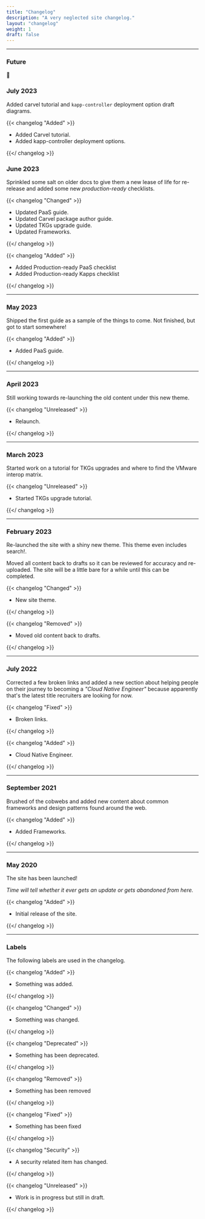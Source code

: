 ```yaml
---
title: "Changelog"
description: "A very neglected site changelog."
layout: "changelog"
weight: 1
draft: false
---
```


<hr>

### Future

🔮

### July 2023

Added carvel tutorial and `kapp-controller` deployment option draft diagrams.

{{< changelog "Added" >}}

- Added Carvel tutorial.
- Added kapp-controller deployment options.

{{</ changelog >}}

### June 2023

Sprinkled some salt on older docs to give them a new lease of life for re-release and added some new _production-ready_ checklists.

{{< changelog "Changed" >}}

- Updated PaaS guide.
- Updated Carvel package author guide.
- Updated TKGs upgrade guide.
- Updated Frameworks.

{{</ changelog >}}

{{< changelog "Added" >}}

- Added Production-ready PaaS checklist
- Added Production-ready Kapps checklist

{{</ changelog >}}

<hr>

### May 2023

Shipped the first guide as a sample of the things to come. Not finished, but got to start somewhere!

{{< changelog "Added" >}}

- Added PaaS guide.

{{</ changelog >}}

<hr>

### April 2023

Still working towards re-launching the old content under this new theme.

{{< changelog "Unreleased" >}}

- Relaunch.

{{</ changelog >}}

<hr>

### March 2023

Started work on a tutorial for TKGs upgrades and where to find the VMware interop matrix.

{{< changelog "Unreleased" >}}

- Started TKGs upgrade tutorial.

{{</ changelog >}}

<hr>

### February 2023

Re-launched the site with a shiny new theme. This theme even includes search!.

Moved all content back to drafts so it can be reviewed for accuracy and re-uploaded. The site will be a little bare for a while until this can be completed.

{{< changelog "Changed" >}}

- New site theme.

{{</ changelog >}}

{{< changelog "Removed" >}}

- Moved old content back to drafts.

{{</ changelog >}}

<hr>

### July 2022

Corrected a few broken links and added a new section about helping people on their journey to becoming a _"Cloud Native Engineer"_ because apparently that's the latest title recruiters are looking for now.

{{< changelog "Fixed" >}}

- Broken links.

{{</ changelog >}}

{{< changelog "Added" >}}

- Cloud Native Engineer.

{{</ changelog >}}

<hr>

### September 2021

Brushed of the cobwebs and added new content about common frameworks and design patterns found around the web.

{{< changelog "Added" >}}

- Added Frameworks.

{{</ changelog >}}

<hr>

### May 2020

The site has been launched! <i class="fa-solid fa-rocket"></i>

_Time will tell whether it ever gets an update or gets abandoned from here._

{{< changelog "Added" >}}

- Initial release of the site.

{{</ changelog >}}

<hr>

### Labels

The following labels are used in the changelog.

{{< changelog "Added" >}}

- Something was added.

{{</ changelog >}}

{{< changelog "Changed" >}}

- Something was changed.

{{</ changelog >}}

{{< changelog "Deprecated" >}}

- Something has been deprecated.

{{</ changelog >}}

{{< changelog "Removed" >}}

- Something has been removed

{{</ changelog >}}

{{< changelog "Fixed" >}}

- Something has been fixed

{{</ changelog >}}

{{< changelog "Security" >}}

- A security related item has changed.

{{</ changelog >}}

{{< changelog "Unreleased" >}}

- Work is in progress but still in draft.

{{</ changelog >}}
